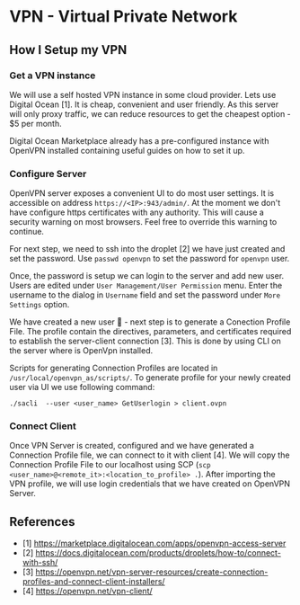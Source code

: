 # VPN - Virtual Private Network

## How I Setup my VPN

### Get a VPN instance

We will use a self hosted VPN instance in some cloud provider. Lets use Digital Ocean [1]. It is cheap, convenient and user friendly. As this server will only proxy traffic, we can reduce resources to get the cheapest option - $5 per month.

Digital Ocean Marketplace already has a pre-configured instance with OpenVPN installed containing useful guides on how to set it up.

### Configure Server

OpenVPN server exposes a convenient UI to do most user settings. It is accessible on address `https://<IP>:943/admin/`. At the moment we don't have configure https certificates with any authority. This will cause a security warning on most browsers. Feel free to override this warning to continue.

For next step, we need to ssh into the droplet [2] we have just created and set the password. Use `passwd openvpn` to set the password for `openvpn` user.

Once, the password is setup we can login to the server and add new user. Users are edited under `User Management/User Permission` menu. Enter the username to the dialog in `Username` field and set the password under `More Settings` option.

We have created a new user 🎉 - next step is to generate a Conection Profile File. The profile contain the directives, parameters, and certificates required to establish the server-client connection [3]. This is done by using CLI on the server where is OpenVpn installed.

Scripts for generating Connection Profiles are located in `/usr/local/openvpn_as/scripts/`. To generate profile for your newly created user via UI we use following command:

```shell
./sacli  --user <user_name> GetUserlogin > client.ovpn
```

### Connect Client

Once VPN Server is created, configured and we have generated a Connection Profile file, we can connect to it with client [4]. We will copy the Connection Profile File to our localhost using SCP (`scp <user_name>@<remote_it>:<location_to_profile> .`). After importing the VPN profile, we will use login credentials that we have created on OpenVPN Server.

## References

- [1] <https://marketplace.digitalocean.com/apps/openvpn-access-server>
- [2] <https://docs.digitalocean.com/products/droplets/how-to/connect-with-ssh/>
- [3] <https://openvpn.net/vpn-server-resources/create-connection-profiles-and-connect-client-installers/>
- [4] <https://openvpn.net/vpn-client/>
